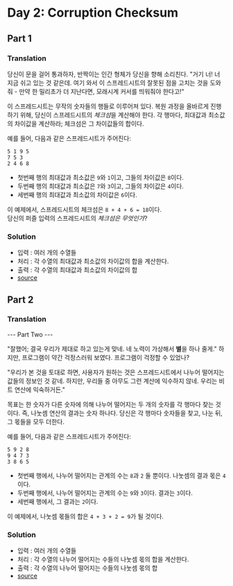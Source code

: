 # Day 2: Corruption Checksum
## Part 1
### Translation
당신이 문을 걸어 통과하자, 반짝이는 인간 형체가 당신을 향해 소리친다. "거기 너! 너 지금 쉬고 있는 것 같은데. 여기 와서 이 스프레드시트의 잘못된 점을 고치는 것을 도와줘 - 만약 한 밀리초가 더 지난다면, 모래시계 커서를 띄워줘야 한다고!"  
  
이 스프레드시트는 무작의 숫자들의 행들로 이루어져 있다. 복원 과정을 올바르게 진행하기 위해, 당신이 스프레드시트의 *체크섬*을 계산해야 한다. 각 행마다, 최대값과 최소값의 차이값을 계산하라; 체크섬은 그 차이값들의 합이다.  
  
예를 들어, 다음과 같은 스프레드시트가 주어진다:  
  
```
5 1 9 5
7 5 3
2 4 6 8
```
   - 첫번째 행의 최대값과 최소값은 `9`와 `1`이고, 그들의 차이값은 `8`이다.
   - 두번째 행의 최대값과 최소값은 `7`와 `3`이고, 그들의 차이값은 `4`이다.
   - 세번째 행의 최대값과 최소값의 차이값은 `6`이다.
  
이 예제에서, 스프레드시트의 체크섬은 `8 + 4 + 6 = 18`이다.  
당신의 퍼즐 입력의 스프레드시트의 *체크섬은 무엇인가*?  

### Solution
- 입력 : 여러 개의 수열들
- 처리 : 각 수열의 최대값과 최소값의 차이값의 합을 계산한다.
- 출력 : 각 수열의 최대값과 최소값의 차이값의 합
- [source](./Day_1/solution.py)
## Part 2
### Translation
--- Part Two ---

"잘했어; 결국 우리가 제대로 하고 있는게 맞네. 네 노력이 가상해서 **별**을 하나 줄게." 하지만, 프로그램이 약간 걱정스러워 보였다. 프로그램이 걱정할 수 있었나?  
  
"우리가 본 것을 토대로 하면, 사용자가 원하는 것은 스프레드시트에서 나누어 떨어지는 값들의 정보인 것 같네. 하지만, 우리들 중 아무도 그런 계산에 익수하지 않네. 우리는 비트 연산에 익숙하거든."  
  
목표는 한 숫자가 다른 숫자에 의해 나누어 떨어지는 두 개의 숫자를 각 행마다 찾는 것이다. 즉, 나눗셈 연산의 결과는 숫자 하나다. 당신은 각 행마다 숫자들을 찾고, 나눈 뒤, 그 몫들을 모두 더한다.  

예를 들어, 다음과 같은 스프레드시트가 주어진다:  
  
```
5 9 2 8
9 4 7 3
3 8 6 5
```
   - 첫번째 행에서, 나누어 떨어지는 관계의 수는 `8`과 `2` 둘 뿐이다. 나눗셈의 결과 몫은 `4`이다.
   - 두번째 행에서, 나누어 떨어지는 관계의 수는 `9`와 `3`이다. 결과는 `3`이다.
   - 세번째 행에서, 그 결과는 `2`이다.
  
이 예제에서, 나눗셈 몫들의 합은 `4 + 3 + 2 = 9`가 될 것이다.  

### Solution
- 입력 : 여러 개의 수열들
- 처리 : 각 수열의 나누어 떨어지는 수들의 나눗셈 몫의 합을 계산한다.
- 출력 : 각 수열의 나누어 떨어지는 수들의 나눗셈 몫의 합
- [source](./Day_2/solution.py)